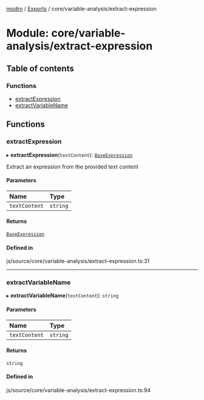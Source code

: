 [modrn](../README.md) / [Exports](../modules.md) / core/variable-analysis/extract-expression

# Module: core/variable-analysis/extract-expression

## Table of contents

### Functions

- [extractExpression](core_variable_analysis_extract_expression.md#extractexpression)
- [extractVariableName](core_variable_analysis_extract_expression.md#extractvariablename)

## Functions

### extractExpression

▸ **extractExpression**(`textContent`): [`BaseExpression`](core_types_expression_types.md#baseexpression)

Extract an expression from the provided text content

#### Parameters

| Name | Type |
| :------ | :------ |
| `textContent` | `string` |

#### Returns

[`BaseExpression`](core_types_expression_types.md#baseexpression)

#### Defined in

js/source/core/variable-analysis/extract-expression.ts:31

___

### extractVariableName

▸ **extractVariableName**(`textContent`): `string`

#### Parameters

| Name | Type |
| :------ | :------ |
| `textContent` | `string` |

#### Returns

`string`

#### Defined in

js/source/core/variable-analysis/extract-expression.ts:94
